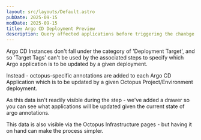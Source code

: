 ```yaml
---
layout: src/layouts/Default.astro
pubDate: 2025-09-15
modDate: 2025-09-15
title: Argo CD Deployment Preview 
description: Query affected applications before triggering the chanbge
---
```

Argo CD Instances don't fall under the category of 'Deployment Target', and so 'Target Tags' can't be used by the associated
steps to specify which Argo application is to be updated by a given deployment.

Instead - octopus-specific annotations are added to each Argo CD Application which is to be updated by a given Octopus
Project/Environment deployment.

As this data isn't readily visible during the step - we've added a drawer so you can see what applications will be updated
given the current state of argo annotations.

This data is also visible via the Octopus Infrastructure pages - but having it on hand can make the process simpler.
